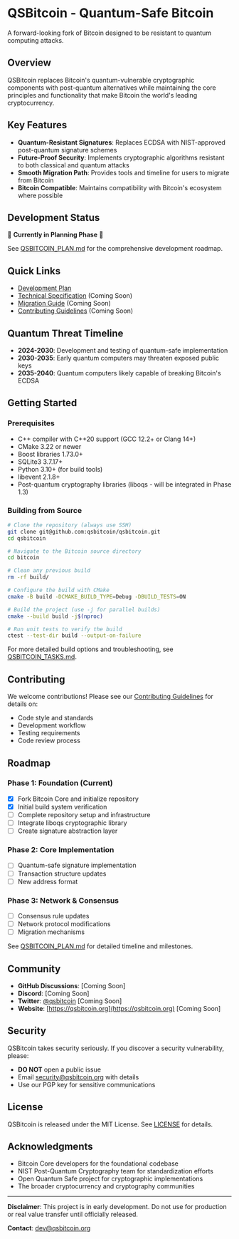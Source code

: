 # QSBitcoin - Quantum-Safe Bitcoin

A forward-looking fork of Bitcoin designed to be resistant to quantum computing attacks.

## Overview

QSBitcoin replaces Bitcoin's quantum-vulnerable cryptographic components with post-quantum alternatives while maintaining the core principles and functionality that make Bitcoin the world's leading cryptocurrency.

## Key Features

- **Quantum-Resistant Signatures**: Replaces ECDSA with NIST-approved post-quantum signature schemes
- **Future-Proof Security**: Implements cryptographic algorithms resistant to both classical and quantum attacks  
- **Smooth Migration Path**: Provides tools and timeline for users to migrate from Bitcoin
- **Bitcoin Compatible**: Maintains compatibility with Bitcoin's ecosystem where possible

## Development Status

🚧 **Currently in Planning Phase** 🚧

See [QSBITCOIN_PLAN.md](QSBITCOIN_PLAN.md) for the comprehensive development roadmap.

## Quick Links

- [Development Plan](QSBITCOIN_PLAN.md)
- [Technical Specification](docs/technical-spec.md) (Coming Soon)
- [Migration Guide](docs/migration-guide.md) (Coming Soon)
- [Contributing Guidelines](CONTRIBUTING.md) (Coming Soon)

## Quantum Threat Timeline

- **2024-2030**: Development and testing of quantum-safe implementation
- **2030-2035**: Early quantum computers may threaten exposed public keys
- **2035-2040**: Quantum computers likely capable of breaking Bitcoin's ECDSA

## Getting Started

### Prerequisites

- C++ compiler with C++20 support (GCC 12.2+ or Clang 14+)
- CMake 3.22 or newer
- Boost libraries 1.73.0+
- SQLite3 3.7.17+
- Python 3.10+ (for build tools)
- libevent 2.1.8+
- Post-quantum cryptography libraries (liboqs - will be integrated in Phase 1.3)

### Building from Source

```bash
# Clone the repository (always use SSH)
git clone git@github.com:qsbitcoin/qsbitcoin.git
cd qsbitcoin

# Navigate to the Bitcoin source directory
cd bitcoin

# Clean any previous build
rm -rf build/

# Configure the build with CMake
cmake -B build -DCMAKE_BUILD_TYPE=Debug -DBUILD_TESTS=ON

# Build the project (use -j for parallel builds)
cmake --build build -j$(nproc)

# Run unit tests to verify the build
ctest --test-dir build --output-on-failure
```

For more detailed build options and troubleshooting, see [QSBITCOIN_TASKS.md](QSBITCOIN_TASKS.md#build-instructions).

## Contributing

We welcome contributions! Please see our [Contributing Guidelines](CONTRIBUTING.md) for details on:
- Code style and standards
- Development workflow
- Testing requirements
- Code review process

## Roadmap

### Phase 1: Foundation (Current)
- [x] Fork Bitcoin Core and initialize repository
- [x] Initial build system verification
- [ ] Complete repository setup and infrastructure
- [ ] Integrate liboqs cryptographic library  
- [ ] Create signature abstraction layer

### Phase 2: Core Implementation
- [ ] Quantum-safe signature implementation
- [ ] Transaction structure updates
- [ ] New address format

### Phase 3: Network & Consensus
- [ ] Consensus rule updates
- [ ] Network protocol modifications
- [ ] Migration mechanisms

See [QSBITCOIN_PLAN.md](QSBITCOIN_PLAN.md) for detailed timeline and milestones.

## Community

- **GitHub Discussions**: [Coming Soon]
- **Discord**: [Coming Soon]
- **Twitter**: [@qsbitcoin](https://twitter.com/qsbitcoin) [Coming Soon]
- **Website**: [https://qsbitcoin.org](https://qsbitcoin.org) [Coming Soon]

## Security

QSBitcoin takes security seriously. If you discover a security vulnerability, please:
- **DO NOT** open a public issue
- Email security@qsbitcoin.org with details
- Use our PGP key for sensitive communications

## License

QSBitcoin is released under the MIT License. See [LICENSE](LICENSE) for details.

## Acknowledgments

- Bitcoin Core developers for the foundational codebase
- NIST Post-Quantum Cryptography team for standardization efforts
- Open Quantum Safe project for cryptographic implementations
- The broader cryptocurrency and cryptography communities

---

**Disclaimer**: This project is in early development. Do not use for production or real value transfer until officially released.

**Contact**: dev@qsbitcoin.org